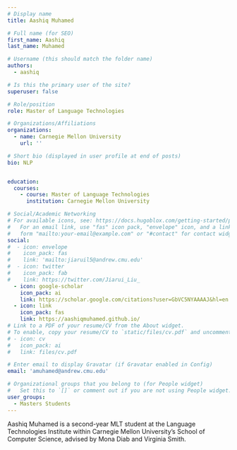 ```yaml
---
# Display name
title: Aashiq Muhamed

# Full name (for SEO)
first_name: Aashiq
last_name: Muhamed

# Username (this should match the folder name)
authors:
  - aashiq

# Is this the primary user of the site?
superuser: false

# Role/position
role: Master of Language Technologies

# Organizations/Affiliations
organizations:
  - name: Carnegie Mellon University
    url: ''

# Short bio (displayed in user profile at end of posts)
bio: NLP


education:
  courses:
    - course: Master of Language Technologies
      institution: Carnegie Mellon University

# Social/Academic Networking
# For available icons, see: https://docs.hugoblox.com/getting-started/page-builder/#icons
#   For an email link, use "fas" icon pack, "envelope" icon, and a link in the
#   form "mailto:your-email@example.com" or "#contact" for contact widget.
social:
#  - icon: envelope
#    icon_pack: fas
#    link: 'mailto:jiaruil5@andrew.cmu.edu'
#  - icon: twitter
#    icon_pack: fab
#    link: https://twitter.com/Jiarui_Liu_
  - icon: google-scholar
    icon_pack: ai
    link: https://scholar.google.com/citations?user=GbVC5NYAAAAJ&hl=en
  - icon: link
    icon_pack: fas
    link: https://aashiqmuhamed.github.io/
# Link to a PDF of your resume/CV from the About widget.
# To enable, copy your resume/CV to `static/files/cv.pdf` and uncomment the lines below.
# - icon: cv
#   icon_pack: ai
#   link: files/cv.pdf

# Enter email to display Gravatar (if Gravatar enabled in Config)
email: 'amuhamed@andrew.cmu.edu'

# Organizational groups that you belong to (for People widget)
#   Set this to `[]` or comment out if you are not using People widget.
user_groups:
  - Masters Students
---
```


Aashiq Muhamed is a second-year MLT student at the Language Technologies Institute within Carnegie Mellon University’s School of Computer Science, advised by Mona Diab and Virginia Smith.
